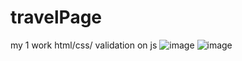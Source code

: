 # travelPage
my 1 work
html/css/ validation on js
![image](https://user-images.githubusercontent.com/80823792/159189553-3aa1b5df-3b11-45ed-b526-a989a928bb34.png)
![image](https://user-images.githubusercontent.com/80823792/159189579-c960199e-b905-4a2e-9f30-30c9ebdb7af9.png)
